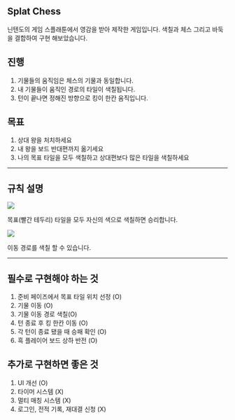 ## Splat Chess
닌텐도의 게임 스플래툰에서 영감을 받아 제작한 게임입니다.
색칠과 체스 그리고 바둑을 결합하여 구현 해보았습니다.

## 진행
1. 기물들의 움직임은 체스의 기물과 동일합니다.
2. 내 기물들이 움직인 경로의 타일이 색칠됩니다.
3. 턴이 끝나면 정해진 방향으로 킹이 한칸 움직입니다.

## 목표
1. 상대 왕을 처치하세요
2. 내 왕을 보드 반대편까지 옮기세요
3. 나의 목표 타일을 모두 색칠하고 상대편보다 많은 타일을 색칠하세요

---

## 규칙 설명
<img src="https://github.com/user-attachments/assets/3a5df4d5-b343-4068-8764-ecd4c66e1570">

목표(빨간 테두리) 타일을 모두 자신의 색으로 색칠하면 승리합니다.

<img src="https://github.com/user-attachments/assets/87f1b5a6-972d-49cd-8091-4c2e70a56ade">

이동 경로를 색칠 할 수 있습니다.

---

## 필수로 구현해야 하는 것
1. 준비 페이즈에서 목표 타일 위치 선정 (O)
2. 기물 이동 (O)
3. 기물 이동 경로 색칠(O)
4. 턴 종료 후 킹 한칸 이동 (O)
5. 각 턴이 종료 됐을 때 승패 확인 (O)
6. 흑 플레이어 보드 상하 반전 (O)


## 추가로 구현하면 좋은 것
1. UI 개선 (O)
2. 타이머 시스템 (X)
3. 멀티 매칭 시스템 (X)
4. 로그인, 전적 기록, 재대결 신청 (X)
